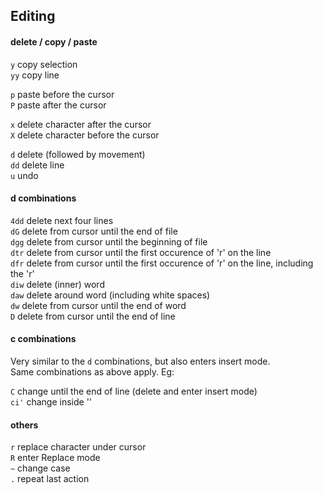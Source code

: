 ## Editing

#### delete / copy / paste

`y`  copy selection  
`yy` copy line  

`p`  paste before the cursor  
`P`  paste after the cursor  

`x`  delete character after the cursor  
`X`  delete character before the cursor  

`d`  delete (followed by movement)  
`dd` delete line  
`u`  undo  

#### d combinations

`4dd` delete next four lines  
`dG`  delete from cursor until the end of file  
`dgg` delete from cursor until the beginning of file  
`dtr` delete from cursor until the first occurence of 'r' on the line  
`dfr` delete from cursor until the first occurence of 'r' on the line, including the 'r'  
`diw` delete (inner) word  
`daw` delete around word (including white spaces)  
`dw`  delete from cursor until the end of word  
`D`   delete from cursor until the end of line

#### c combinations

Very similar to the `d` combinations, but also enters insert mode.  
Same combinations as above apply. Eg:    

`C`   change until the end of line (delete and enter insert mode)  
`ci'` change inside ''  

#### others

`r` replace character under cursor  
`R` enter Replace mode  
`~` change case  
`.` repeat last action  

